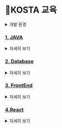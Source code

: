 # 🌱KOSTA 교육
<details>
<summary>개발 환경</summary>
<div markdown="1">


|Program|Version|
|--|--|
|OS|Windows 11|
|Eclipse|eclipse-jee-2022-12-R|
|java|jdk11.0.20_window|
|MariaDB|?|
|Tomcat|apache-tomcat-9.0.80|
|React(node)|?|

</div>
</details>

### [1. JAVA](./JAVA)

<details>
<summary>자세히 보기</summary>
<div markdown="1">

1. 추가 예정

</div>
</details>

### [2. Database](./database)
<details>
<summary>자세히 보기</summary>
<div markdown="1">

1. [SQL] 
2. [MariaDB]

</div>
</details>

### [3. FrontEnd](./FrontEnd)
<details>
<summary>자세히 보기</summary>
<div markdown="1">

1. [HTML](./FrontEnd/HTML.md)
   - 문법
   - 예제
3. [CSS]
4. [JavaScript]
5. [jQuery]

</div>
</details>

### [4.React](./React)
<details>
<summary>자세히 보기</summary>
<div markdown="1">

VS Code : 
Node.js : 
1. 

</div>
</details>
